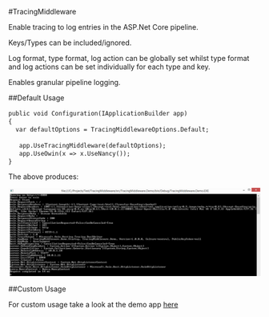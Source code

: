 #TracingMiddleware

Enable tracing to log entries in the ASP.Net Core pipeline.  

Keys/Types can be included/ignored. 

Log format, type format, log action can be globally set whilst type format and log actions can be set individually for each type and key.

Enables granular pipeline logging.

##Default Usage

```
public void Configuration(IApplicationBuilder app)
{
  var defaultOptions = TracingMiddlewareOptions.Default;
  
   app.UseTracingMiddleware(defaultOptions);
   app.UseOwin(x => x.UseNancy());
}
```

The above produces:

![Default Output](https://raw.githubusercontent.com/VQComms/TracingMiddleware/master/defaulttracing.png)

##Custom Usage

For custom usage take a look at the demo app [here](https://github.com/VQComms/TracingMiddleware/blob/master/src/TracingMiddleware.Demo/Startup.cs)
